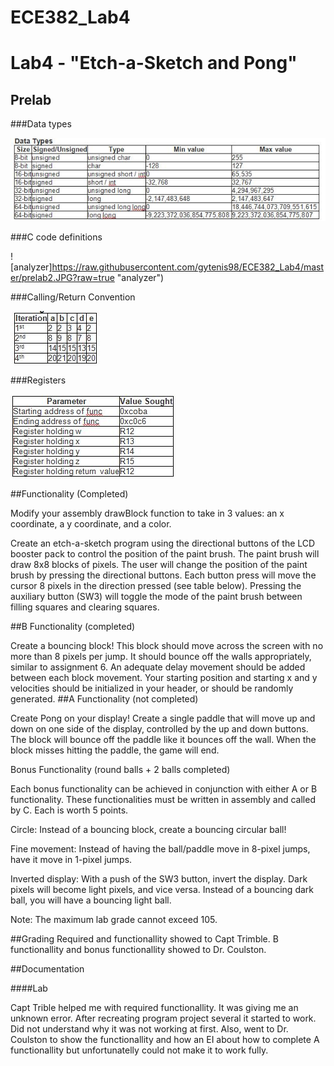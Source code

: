 ECE382_Lab4
===========
# Lab4 - "Etch-a-Sketch and Pong"


## Prelab

###Data types

![LCD](https://raw.githubusercontent.com/gytenis98/ECE382_Lab4/master/prelab1.JPG?raw=true "LCD")

###C code definitions

![analyzer]https://raw.githubusercontent.com/gytenis98/ECE382_Lab4/master/prelab2.JPG?raw=true "analyzer")

###Calling/Return Convention

![analyzer](https://raw.githubusercontent.com/gytenis98/ECE382_Lab4/master/prelab3.JPG?raw=true "analyzer")

###Registers

![66](https://raw.githubusercontent.com/gytenis98/ECE382_Lab4/master/prelab4.JPG?raw=true "66")



##Functionality (Completed)

Modify your assembly drawBlock function to take in 3 values: an x coordinate, a y coordinate, and a color. 

Create an etch-a-sketch program using the directional buttons of the LCD booster pack to control the position of the paint brush. The paint brush will draw 8x8 blocks of pixels. The user will change the position of the paint brush by pressing the directional buttons. Each button press will move the cursor 8 pixels in the direction pressed (see table below). Pressing the auxiliary button (SW3) will toggle the mode of the paint brush between filling squares and clearing squares.


##B Functionality (completed)

Create a bouncing block! This block should move across the screen with no more than 8 pixels per jump. It should bounce off the walls appropriately, similar to assignment 6. An adequate delay movement should be added between each block movement. Your starting position and starting x and y velocities should be initialized in your header, or should be randomly generated. 
##A Functionality (not completed)

Create Pong on your display! Create a single paddle that will move up and down on one side of the display, controlled by the up and down buttons. The block will bounce off the paddle like it bounces off the wall. When the block misses hitting the paddle, the game will end. 

Bonus Functionality (round balls + 2 balls completed)

Each bonus functionality can be achieved in conjunction with either A or B functionality. These functionalities must be written in assembly and called by C. Each is worth 5 points.

Circle: Instead of a bouncing block, create a bouncing circular ball!

Fine movement: Instead of having the ball/paddle move in 8-pixel jumps, have it move in 1-pixel jumps.

Inverted display: With a push of the SW3 button, invert the display. Dark pixels will become light pixels, and vice versa. Instead of a bouncing dark ball, you will have a bouncing light ball.

Note: The maximum lab grade cannot exceed 105.


##Grading
Required and functionallity showed to Capt Trimble. B functionallity and bonus functionallity showed to Dr. Coulston.

##Documentation

####Lab

Capt Trible helped me with required functionallity. It was giving me an unknown error. After recreating program project several it started to work. Did not understand why it was not working at first. Also, went to Dr. Coulston to show the functionallity and how an EI about how to complete A functionallity but unfortunatelly could not make it to work fully.
